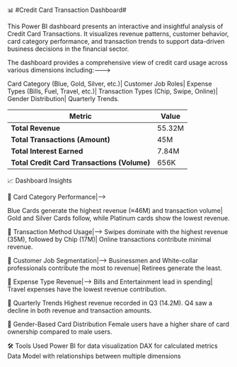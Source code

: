 📊 #Credit Card Transaction Dashboard#


This Power BI dashboard presents an interactive and insightful analysis of Credit Card Transactions. It visualizes revenue patterns, customer behavior, card category performance, and transaction trends to support data-driven business decisions in the financial sector.





The dashboard provides a comprehensive view of credit card usage across various dimensions including:--->

Card Category (Blue, Gold, Silver, etc.)|
Customer Job Roles|
Expense Types (Bills, Fuel, Travel, etc.)|
Transaction Types (Chip, Swipe, Online)|
Gender Distribution|
Quarterly Trends.



| Metric                                      | Value  |
| ------------------------------------------- | ------ |
| **Total Revenue**                           | 55.32M |
| **Total Transactions (Amount)**             | 45M    |
| **Total Interest Earned**                   | 7.84M  |
| **Total Credit Card Transactions (Volume)** | 656K   |


📈 Dashboard Insights

🔹 Card Category Performance|-->

Blue Cards generate the highest revenue (≈46M) and transaction volume|
Gold and Silver Cards follow, while Platinum cards show the lowest revenue.


🔹 Transaction Method Usage|-->
Swipes dominate with the highest revenue (35M), followed by Chip (17M)|
Online transactions contribute minimal revenue.


🔹 Customer Job Segmentation|-->
Businessmen and White-collar professionals contribute the most to revenue|
Retirees generate the least.


🔹 Expense Type Revenue|-->
Bills and Entertainment lead in spending|
Travel expenses have the lowest revenue contribution.


🔹 Quarterly Trends
Highest revenue recorded in Q3 (14.2M).
Q4 saw a decline in both revenue and transaction amounts.


🔹 Gender-Based Card Distribution
Female users have a higher share of card ownership compared to male users.



🛠️ Tools Used
Power BI for data visualization
DAX for calculated metrics
Data Model with relationships between multiple dimensions

